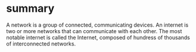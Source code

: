 # summary
A network is a group of connected, communicating devices. An internet is two or more networks that can communicate with each other. The most notable internet is called the Internet, composed of hundress of thousands of interconnected networks.
